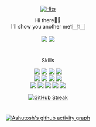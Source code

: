 <div align="center">
  
[![Hits](https://hits.seeyoufarm.com/api/count/incr/badge.svg?url=https%3A%2F%2Fgithub.com%2Fmhj94%2Fhit-counter&count_bg=%23000000&title_bg=%238C8C8C&icon=&icon_color=%23943838&title=hits&edge_flat=false)](https://hits.seeyoufarm.com)
</div>
<div align="center">
Hi there👋🏻<br>
I'll show you another me👇🏻👇🏻<br><br>
<a href="https://www.notion.so/munhyeokjun/Back-End-Developer-bb08dbe1b2194ebab36a28dd1145ab20?pvs=4"><img src="https://img.shields.io/badge/Notion-white?style=flat&logo=Notion&logoColor=000000"></a>
<a href="https://velog.io/@mumum"><img src="https://img.shields.io/badge/Velog-white?style=flat&logo=Velog&logoColor=#20C997"></a>
 
<br>
  
#


<p>Skills</p>
<div>
<span>
<img src="https://img.shields.io/badge/Java-007396?style=flat&logo=Java&logoColor=white">
<img src="https://img.shields.io/badge/Spring-6DB33F?style=flat&logo=Spring&logoColor=white"/>
<img src="https://img.shields.io/badge/Spring boot-6DB33F?style=flat&logo=Springboot&logoColor=white"/>
<img src="https://img.shields.io/badge/Spring Security-6DB33F?style=flat&logo=springsecurity&logoColor=white"></br>

<img src="https://img.shields.io/badge/Git-F05032?style=flat&logo=Git&logoColor=white">
<img src="https://img.shields.io/badge/JavaScript-F7DF1E?style=flat&logo=JavaScript&logoColor=white">
<img src="https://img.shields.io/badge/MySQL-4479A1?style=flat&logo=MySQL&logoColor=white">
<img src="https://img.shields.io/badge/PostgreSQL-4169E1?style=flat&logo=MySQL&logoColor=white"></br>

<img src="https://img.shields.io/badge/Kafka-231F20?style=flat&logo=apachekafka&logoColor=white">
<img src="https://img.shields.io/badge/Redis-DC382D?style=flat&logo=redis&logoColor=white">
<img src="https://img.shields.io/badge/AWS EC2-FF9900?style=flat&logo=amazonec2&logoColor=white">
<img src="https://img.shields.io/badge/AWS RDS-527FFF?style=flat&logo=amazonrds&logoColor=white">
<img src="https://img.shields.io/badge/AWS S3-569A31?style=flat&logo=amazons3&logoColor=white">

</span>

[![GitHub Streak](https://streak-stats.demolab.com?user=mhj94&theme=iceberg&hide_border=true&border_radius=2&date_format=%5BY.%5Dn.j)](https://git.io/streak-stats) 

</div>

  
#
[![Ashutosh's github activity graph](https://github-readme-activity-graph.vercel.app/graph?username=mhj94&theme=tokyo-night)](https://github.com/ashutosh00710/github-readme-activity-graph)
</div>
